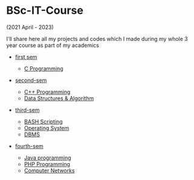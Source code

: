 # BSc-IT-Course

(2021 April - 2023)

I'll share here all my projects and codes which I made during my whole 3 year course as part of my academics

- [first sem](https://github.com/WebShivam/BSc-IT-Course/first-sem)
  - [C Programming]('#')

- [second-sem](https://github.com/WebShivam/BSc-IT-Course/second-sem)
  - [C++ Programming]('#')
  - [Data Structures & Algorithm]('#')  
  
- [third-sem]('#')
    - [BASH Scripting]('#')
    - [Operating System]('#')
    - [DBMS]('#')

- [fourth-sem](https://github.com/WebShivam/BSc-IT-Course/fourth-sem)
  - [Java programming]('#')
  - [PHP Programming](https://github.com/WebShivam/BSc-IT-Course/tree/main/fourth-sem/php)
  - [Computer Networks]('#')
